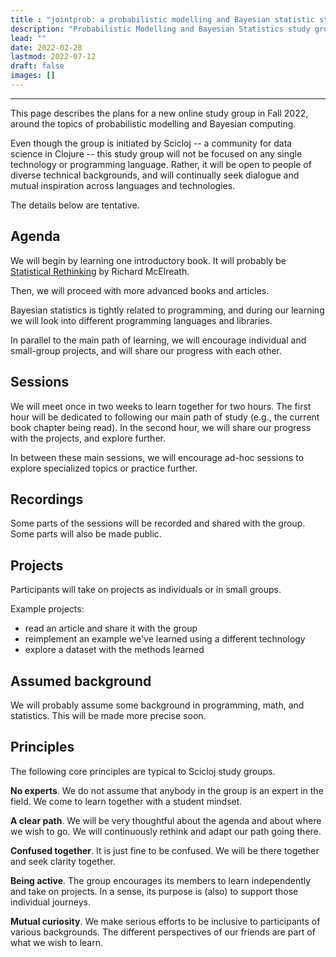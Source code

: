 ```yaml
---
title : "jointprob: a probabilistic modelling and Bayesian statistic study group"
description: "Probabilistic Modelling and Bayesian Statistics study group"
lead: ""
date: 2022-02-28
lastmod: 2022-07-12
draft: false
images: []
---
```

-------------------------------------------------------------------------------------------------------------------- 
This page describes the plans for a new online study group in Fall 2022, around the topics of probabilistic modelling and Bayesian computing.

Even though the group is initiated by Scicloj -- a community for data science in Clojure -- this study group will not be focused on any single technology or programming language. Rather, it will be open to people of diverse technical backgrounds, and will continually seek dialogue and mutual inspiration across languages and technologies.

The details below are tentative.

## Agenda

We will begin by learning one introductory book. It will probably be [Statistical Rethinking](https://www.routledge.com/Statistical-Rethinking-A-Bayesian-Course-with-Examples-in-R-and-STAN/McElreath/p/book/9780367139919/) by Richard McElreath.

Then, we will proceed with more advanced books and articles.

Bayesian statistics is tightly related to programming, and during our learning we will look into different programming languages and libraries.

In parallel to the main path of learning, we will encourage individual and small-group projects, and will share our progress with each other.

## Sessions

We will meet once in two weeks to learn together for two hours.
The first hour will be dedicated to following our main path of study (e.g., the current book chapter being read).
In the second hour, we will share our progress with the projects, and explore further.

In between these main sessions, we will encourage ad-hoc sessions to explore specialized topics or practice further.

## Recordings

Some parts of the sessions will be recorded and shared with the group. Some parts will also be made public.

## Projects

Participants will take on projects as individuals or in small groups.

Example projects:
* read an article and share it with the group
* reimplement an example we've learned using a different technology
* explore a dataset with the methods learned

## Assumed background

We will probably assume some background in programming, math, and statistics.
This will be made more precise soon.

## Principles

The following core principles are typical to Scicloj study groups.

**No experts**. We do not assume that anybody in the group is an expert in the field. We come to learn together with a student mindset.

**A clear path**. We will be very thoughtful about the agenda and about where we wish to go. We will continuously rethink and adapt our path going there.

**Confused together**. It is just fine to be confused. We will be there together and seek clarity together.

**Being active**. The group encourages its members to learn independently and take on projects. In a sense, its purpose is (also) to support those individual journeys.

**Mutual curiosity**. We make serious efforts to be inclusive to participants of various backgrounds. The different perspectives of our friends are part of what we wish to learn.


